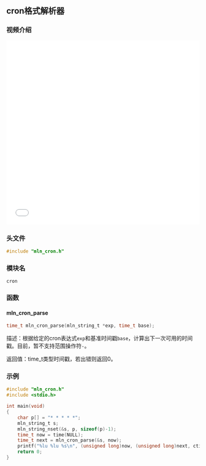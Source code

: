 ## cron格式解析器



### 视频介绍

<iframe src="//player.bilibili.com/player.html?bvid=BV1Ju4y1d7Zg&page=1&autoplay=0" scrolling="no" border="0" frameborder="no" framespacing="0" allowfullscreen="true" height="480px" width="100%"> </iframe>



### 头文件

```c
#include "mln_cron.h"
```



### 模块名

`cron`



### 函数

#### mln_cron_parse

```c
time_t mln_cron_parse(mln_string_t *exp, time_t base);
```

描述：根据给定的cron表达式`exp`和基准时间戳`base`，计算出下一次可用的时间戳。目前，暂不支持范围操作符`-`。

返回值：time_t类型时间戳，若出错则返回0。



### 示例

```c
#include "mln_cron.h"
#include <stdio.h>

int main(void)
{
    char p[] = "* * * * *";
    mln_string_t s;
    mln_string_nset(&s, p, sizeof(p)-1);
    time_t now = time(NULL);
    time_t next = mln_cron_parse(&s, now);
    printf("%lu %lu %s\n", (unsigned long)now, (unsigned long)next, ctime(&next));
    return 0;
}
```

